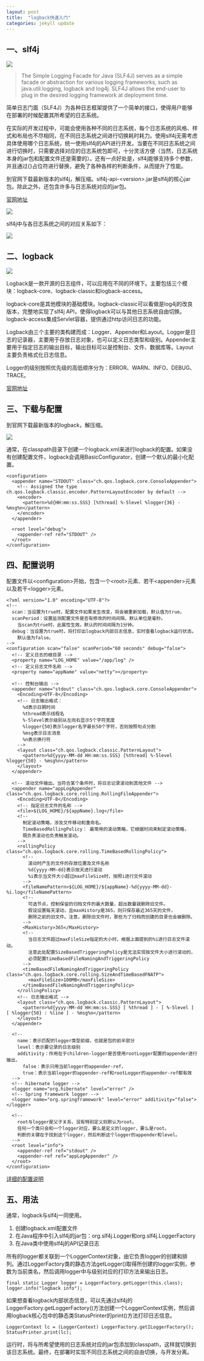 ```yaml
---
layout: post
title:  "logback快速入门"
categories: jekyll update
---
```


## 一、slf4j

![](https://github.com/gefenghua/MarkdownPictures/raw/master/slf4j_icon.png)

> The Simple Logging Facade for Java (SLF4J) serves as a simple facade or abstraction for various logging frameworks, such as java.util.logging, logback and log4j. SLF4J allows the end-user to plug in the desired logging framework at deployment time.

简单日志门面（SLF4J）为各种日志框架提供了一个简单的接口，使得用户能够在部署的时候配置其所希望的日志系统。

在实际的开发过程中，可能会使用各种不同的日志系统，每个日志系统的风格、样式和布局也不尽相同，在不同日志系统之间进行切换耗时耗力。使用slf4j无需考虑具体使用哪个日志系统，统一使用slf4j的API进行开发。当要在不同日志系统之间进行切换时，只需要选择对应的日志系统包即可，十分灵活方便（当然，日志系统本身的jar包和配置文件还是需要的）。还有一点好处是，slf4j能够支持多个参数，并且通过{}占位符进行替换，避免了各种各样的判断条件，从而提升了性能。

到官网下载最新版本的slf4j，解压缩。slf4j-api-\<version>.jar是slf4j的核心jar包。除此之外，还包含许多与日志系统对应的jar包。

[官网地址](http://www.slf4j.org/)

![](https://github.com/gefenghua/MarkdownPictures/raw/master/2017-01-14-how-to-use-logback/01-slf4j-jar.png)

slf4j中与各日志系统之间的对应关系如下：

![](https://github.com/gefenghua/MarkdownPictures/raw/master/2017-01-14-how-to-use-logback/02-log-bindings.png)

## 二、logback

![](https://github.com/gefenghua/MarkdownPictures/raw/master/logback_icon.png)

Logback是一款开源的日志组件，可以应用在不同的环境下。主要包括三个模块：logback-core、logback-classic和logback-access。

logback-core是其他模块的基础模块。logback-classic可以看做是log4j的改良版本，完整地实现了slf4j API，使得logback可以与其他日志系统自由切换。logback-access集成Servlet容器，提供通过http访问日志的功能。

Logback由三个主要的类构建而成：Logger、Appender和Layout。Logger是日志的记录器，主要用于存放日志对象，也可以定义日志类型和级别。Appender主要用于指定日志的输出目标，输出目标可以是控制台、文件、数据库等。Layout主要负责格式化日志信息。

Logger的级别按照优先级的高低顺序分为：ERROR、WARN、INFO、DEBUG、TRACE。

[官网地址](http://logback.qos.ch/)

## 三、下载与配置
到官网下载最新版本的logback，解压缩。

![](https://github.com/gefenghua/MarkdownPictures/raw/master/2017-01-14-how-to-use-logback/03-logback-jar.png)

通常，在classpath目录下创建一个logback.xml来进行logback的配置。如果没有创建配置文件，logback会调用BasicConfigurator，创建一个默认的最小化配置。

	<configuration>
	  <appender name="STDOUT" class="ch.qos.logback.core.ConsoleAppender">
	    <!-- Assigned the type ch.qos.logback.classic.encoder.PatternLayoutEncoder by default -->
	    <encoder>
	      <pattern>%d{HH:mm:ss.SSS} [%thread] %-5level %logger{36} - %msg%n</pattern>
	    </encoder>
	  </appender>

	  <root level="debug">
	    <appender-ref ref="STDOUT" />
	  </root>
	</configuration>

## 四、配置说明
配置文件以\<configuration>开始，包含一个\<root>元素、若干\<appender>元素以及若干\<logger>元素。

	<?xml version="1.0" encoding="UTF-8"?>
	<!--
	  scan：当设置为true时，配置文件如果发生改变，将会被重新加载，默认值为true。
	  scanPeriod：设置监测配置文件是否有修改的时间间隔，默认单位是毫秒。
	    当scan为true时，此属性生效。默认的时间间隔为1分钟。
	  debug：当设置为true时，将打印出logback内部日志信息，实时查看logback运行状态。
	    默认值为false。
	-->
	<configuration scan="false" scanPeriod="60 seconds" debug="false">
	  <!-- 定义日志的根目录 -->
	  <property name="LOG_HOME" value="/app/log" />
	  <!-- 定义日志文件名称 -->
	  <property name="appName" value="netty"></property>

	  <!-- 控制台输出 -->
	  <appender name="stdout" class="ch.qos.logback.core.ConsoleAppender">
	    <Encoding>UTF-8</Encoding>
	    <!-- 日志输出格式：
	      %d表示日期时间
	      %thread表示线程名
	      %-5level表示级别从左向右显示5个字符宽度
	      %logger{50}表示logger名字最长50个字符，否则按照句点分割
	      %msg表示日志消息
	      %n表示换行符
	    -->
	    <layout class="ch.qos.logback.classic.PatternLayout">
	      <pattern>%d{yyyy-MM-dd HH:mm:ss.SSS} [%thread] %-5level %logger{50} - %msg%n</pattern>
	    </layout>
	  </appender>

	  <!-- 滚动文件输出。当符合某个条件时，将日志记录滚动到其他文件 -->
	  <appender name="appLogAppender" class="ch.qos.logback.core.rolling.RollingFileAppender">
	    <Encoding>UTF-8</Encoding>
	    <!-- 指定日志文件的名称 -->
	    <file>${LOG_HOME}/${appName}.log</file>
	    <!--
	      制定滚动策略，涉及文件移动和重命名。
	      TimeBasedRollingPolicy： 最常用的滚动策略，它根据时间来制定滚动策略，
	      既负责滚动也负责触发滚动。
	    -->
	    <rollingPolicy class="ch.qos.logback.core.rolling.TimeBasedRollingPolicy">
	      <!--
	        滚动时产生的文件的存放位置及文件名称
	        %d{yyyy-MM-dd}表示按天进行滚动
	        %i表示当文件大小超过maxFileSize时，按照i进行文件滚动
	      -->
	      <fileNamePattern>${LOG_HOME}/${appName}-%d{yyyy-MM-dd}-%i.log</fileNamePattern>
	      <!--
	        可选节点，控制保留的归档文件的最大数量，超出数量就删除旧文件。
	        假设设置每天滚动，且maxHistory是365，则只保存最近365天的文件，
	        删除之前的旧文件。注意，删除旧文件时，那些为了归档而创建的目录也会被删除。
	      -->
	      <MaxHistory>365</MaxHistory>
	      <!--
	        当日志文件超过maxFileSize指定的大小时，根据上面提到的%i进行日志文件滚动。
	        注意此处配置SizeBasedTriggeringPolicy是无法实现按文件大小进行滚动的，
	        必须配置timeBasedFileNamingAndTriggeringPolicy
	      -->
	      <timeBasedFileNamingAndTriggeringPolicy class="ch.qos.logback.core.rolling.SizeAndTimeBasedFNATP">
	        <maxFileSize>100MB</maxFileSize>
	      </timeBasedFileNamingAndTriggeringPolicy>
	    </rollingPolicy>
	    <!-- 日志输出格式 -->
	    <layout class="ch.qos.logback.classic.PatternLayout">
	      <pattern>%d{yyyy-MM-dd HH:mm:ss.SSS} [ %thread ] - [ %-5level ] [ %logger{50} : %line ] - %msg%n</pattern>
	    </layout>
	  </appender>

	  <!--
	    name：表示匹配的logger类型前缀，也就是包的前半部分
	    level：表示要记录的日志级别
	    additivity：作用在于children-logger是否使用rootLogger配置的appender进行输出，
	      false：表示只用当前logger的appender-ref，
	      true：表示当前logger的appender-ref和rootLogger的appender-ref都有效
	  -->
	  <!-- hibernate logger -->
	  <logger name="org.hibernate" level="error" />
	  <!-- Spring framework logger -->
	  <logger name="org.springframework" level="error" additivity="false"></logger>

	  <!--
	    root与logger是父子关系，没有特别定义则默认为root。
	    任何一个类只会和一个logger对应，要么是定义的logger，要么是root。
	    判断的关键在于找到这个logger，然后判断这个logger的appender和level。
	  -->
	  <root level="info">
	    <appender-ref ref="stdout" />
	    <appender-ref ref="appLogAppender" />
	  </root>
	</configuration>

[详细的配置说明](http://logback.qos.ch/manual/configuration.html)

## 五、用法
通常，logback与slf4j一同使用。

1. 创建logback.xml配置文件
2. 在Java程序中引入slf4j的jar包：org.slf4j.Logger和org.slf4j.LoggerFactory
3. 在Java类中使用slf4j的API记录日志

所有的logger都关联到一个LoggerContext对象，由它负责logger的创建和排列。通过LoggerFactory类的静态方法getLogger()取得所创建的logger实例，参数为当前类名，然后调用logger中与级别对应的打印方法来输出日志。

	final static Logger logger = LoggerFactory.getLogger(this.class);
	logger.info("logback info");

如果想查看logback内部状态信息，可以先通过slf4j的LoggerFactory.getLoggerFactory()方法创建一个LoggerContext实例，然后调用logback核心包中的静态类StatusPrinter的print()方法打印日志信息。

	LoggerContext lc = (LoggerContext) LoggerFactory.getILoggerFactory();
	StatusPrinter.print(lc);

运行时，将与所希望使用的日志系统对应的jar包添加到classpath，这样就切换到该日志系统。最终，在部署时实现不同日志系统之间的自由切换，与开发分离。
